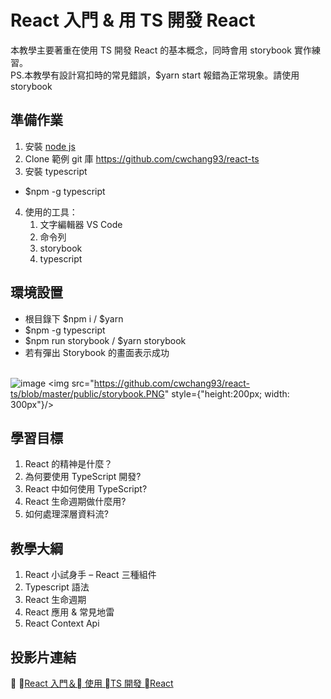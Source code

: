 # React 入門 & 用 TS 開發 React

本教學主要著重在使用 TS 開發 React 的基本概念，同時會用 storybook 實作練習。<br />
PS.本教學有設計寫扣時的常見錯誤，\$yarn start 報錯為正常現象。請使用 storybook

## 準備作業

1. 安裝 [node js](https://nodejs.org/dist/v12.14.1/node-v12.14.1-x64.msi)
2. Clone 範例 git 庫 https://github.com/cwchang93/react-ts
3. 安裝 typescript

- \$npm -g typescript

4. 使用的工具：
   1. 文字編輯器 VS Code
   2. 命令列
   3. storybook
   4. typescript

## 環境設置

- 根目錄下 $npm i / $yarn
- \$npm -g typescript
- $npm run storybook / $yarn storybook
- 若有彈出 Storybook 的畫面表示成功 <br /> <br />

![image](https://github.com/cwchang93/react-ts/blob/master/public/storybook.PNG)
<img src="https://github.com/cwchang93/react-ts/blob/master/public/storybook.PNG" style={"height:200px; width: 300px"}/>

## 學習目標

1. React 的精神是什麼？
2. 為何要使用 TypeScript 開發?
3. React 中如何使用 TypeScript?
4. React 生命週期做什麼用?
5. 如何處理深層資料流?

## 教學大綱

1. React 小試身手 – React 三種組件
2. Typescript 語法
3. React 生命週期
4. React 應用 & 常見地雷
5. React Context Api

## 投影片連結


<a href="https://docs.google.com/presentation/d/19qGrlwwv3NVL37G1m_n6f7iKOaHOi-Uq1_p_7D4C1OQ/edit#slide=id.g80f48b3e63_2_31">React 入門＆ 使用 TS 開發 React</a>
